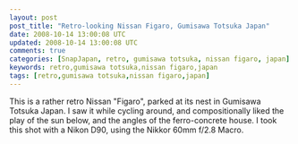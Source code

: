 ```yaml
---           
layout: post
post_title: "Retro-looking Nissan Figaro, Gumisawa Totsuka Japan"
date: 2008-10-14 13:00:08 UTC
updated: 2008-10-14 13:00:08 UTC
comments: true
categories: [SnapJapan, retro, gumisawa totsuka, nissan figaro, japan]
keywords: retro,gumisawa totsuka,nissan figaro,japan
tags: [retro,gumisawa totsuka,nissan figaro,japan]
---
```

 

[](http://www.flickr.com/photos/81796435@N00/2937291914 "View 'Around Gumisawa 200810' on Flickr.com")


This is a rather retro Nissan "Figaro", parked at its nest in Gumisawa Totsuka Japan. I saw it while cycling around, and compositionally liked the play of the sun below, and the angles of the ferro-concrete house. I took this shot with a Nikon D90, using the Nikkor 60mm f/2.8 Macro.

<br /><br /><br /><br /><br /><br />